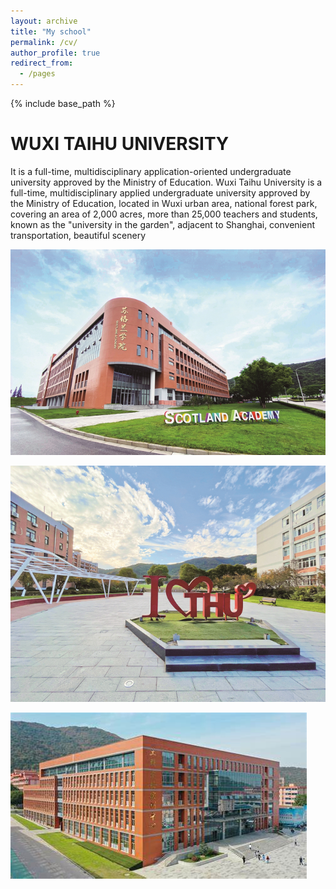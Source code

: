 ```yaml
---
layout: archive
title: "My school"
permalink: /cv/
author_profile: true
redirect_from:
  - /pages
---
```


{% include base_path %}

WUXI TAIHU UNIVERSITY
======
It is a full-time, multidisciplinary application-oriented undergraduate university approved by the Ministry of Education.
Wuxi Taihu University is a full-time, multidisciplinary applied undergraduate university approved by the Ministry of Education, located in Wuxi urban area, national forest park, covering an area of 2,000 acres, more than 25,000 teachers and students, known as the "university in the garden", adjacent to Shanghai, convenient transportation, beautiful scenery
  
![photo3](images/photo3.png "photo3")

![photo4](images/photo4.png "photo4")

![photo5](images/photo5.png "photo5")
